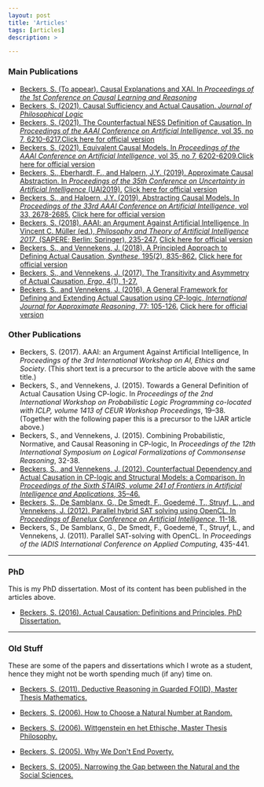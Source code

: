 ```yaml
---
layout: post
title: 'Articles'
tags: [articles]
description: >

---
```


### Main Publications

* [Beckers, S. (To appear). Causal Explanations and XAI. In _Proceedings of the 1st Conference on Causal Learning and Reasoning_](https://arxiv.org/abs/2201.13169)
* [Beckers, S. (2021). Causal Sufficiency and Actual Causation. _Journal of Philosophical Logic_](https://link.springer.com/article/10.1007/s10992-021-09601-z)
* [Beckers, S. (2021). The Counterfactual NESS Definition of Causation. In _Proceedings of the AAAI Conference on Artificial Intelligence_, vol 35, no 7, 6210-6217.](https://arxiv.org/abs/2012.05123)[Click here for official version](https://ojs.aaai.org/index.php/AAAI/article/view/16772)
* [Beckers, S. (2021). Equivalent Causal Models. In _Proceedings of the AAAI Conference on Artificial Intelligence_, vol 35, no 7, 6202-6209.](https://arxiv.org/abs/2012.05603)[Click here for official version](https://ojs.aaai.org/index.php/AAAI/article/view/16771)
* [Beckers, S., Eberhardt, F., and Halpern, J.Y. (2019). Approximate Causal Abstraction. In _Proceedings of the 35th Conference on Uncertainty in Artificial Intelligence_ (UAI2019).](https://arxiv.org/abs/1906.11583) [Click here for official version](https://www.ncbi.nlm.nih.gov/pmc/articles/PMC6779476/)
* [Beckers, S., and Halpern, J.Y. (2019). Abstracting Causal Models. In _Proceedings of the 33rd AAAI Conference on Artificial Intelligence_, vol 33, 2678-2685.](https://arxiv.org/abs/1812.03789) [Click here for official version](https://www.aaai.org/ojs/index.php/AAAI/article/view/4117)
* [Beckers, S. (2018). AAAI: an Argument Against Artificial Intelligence, In Vincent C. Müller (ed.), _Philosophy and Theory of Artificial Intelligence 2017_, (SAPERE; Berlin: Springer), 235-247.](/website/sander/articles/AAAI-preprint.pdf) [Click here for official version](https://www.springer.com/us/book/9783319964478)
* [Beckers, S., and Vennekens, J. (2018). A Principled Approach to Defining Actual Causation, _Synthese_, 195(2), 835-862.](/website/sander/articles/synthese-principled.pdf) [Click here for official version](http://link.springer.com/article/10.1007/s11229-016-1247-1)
* [Beckers, S., and Vennekens, J. (2017). The Transitivity and Asymmetry of Actual Causation, _Ergo_, 4(1), 1-27.](/website/sander/articles/ergo-transitivity.pdf)
* [Beckers, S., and Vennekens, J. (2016). A General Framework for Defining and Extending Actual Causation using CP-logic, _International Journal for Approximate Reasoning_, 77: 105-126.](/website/sander/articles/ijar-cplogic.pdf) [Click here for official version](http://www.sciencedirect.com/science/article/pii/S0888613X16300779)

### Other Publications

* Beckers, S. (2017). AAAI: an Argument Against Artificial Intelligence, In _Proceedings of the 3rd International Workshop on AI, Ethics and Society_. 
(This short text is a precursor to the article above with the same title.)
* Beckers, S., and Vennekens, J. (2015). Towards a General Definition of Actual Causation Using CP-logic. In _Proceedings of the 2nd International Workshop on Probabilistic Logic Programming co-located with ICLP, volume 1413 of CEUR Workshop Proceedings_, 19–38.
(Together with the following paper this is a precursor to the IJAR article above.) 
* Beckers, S., and Vennekens, J. (2015). Combining Probabilistic, Normative, and Causal Reasoning in CP-logic, In _Proceedings of the 12th International Symposium on Logical Formalizations of Commonsense Reasoning_, 32-38. 
* [Beckers, S., and Vennekens, J. (2012). Counterfactual Dependency and Actual Causation in CP-logic and Structural Models: a Comparison. In _Proceedings of the Sixth STAIRS, volume 241 of Frontiers in Artificial Intelligence and Applications_, 35–46.](/website/sander/articles/Stairs-officialversion.pdf)
* [Beckers, S., De Samblanx, G., De Smedt, F., Goedemé, T., Struyf, L., and Vennekens, J. (2012). Parallel hybrid SAT solving using OpenCL. In _Proceedings of Benelux Conference on Artificial Intelligence_, 11-18.](/website/sander/articles/bnaic-satsolver.pdf)
* Beckers, S., De Samblanx, G., De Smedt, F., Goedemé, T., Struyf, L., and Vennekens, J. (2011). Parallel SAT-solving with OpenCL. In _Proceedings of the IADIS International Conference on Applied Computing_, 435-441.


***

### PhD

This is my PhD dissertation. Most of its content has been published in the articles above.

* [Beckers, S. (2016). Actual Causation: Definitions and Principles, PhD Dissertation. ](/website/sander/articles/phd-Official.pdf)

***

### Old Stuff

These are some of the papers and dissertations which I wrote as a student, hence they might not be worth spending much (if any) time on.

* [Beckers, S. (2011). Deductive Reasoning in Guarded FO(ID), Master Thesis Mathematics.](/website/sander/articles/old/masterthesismathematics.pdf)

* [Beckers, S. (2006). How to Choose a Natural Number at Random.](/website/sander/articles/old/choosenaturalnumber.pdf)

* [Beckers, S. (2006). Wittgenstein en het Ethische, Master Thesis Philosophy.](/website/sander/articles/old/masterthesisphilosophy.pdf)

* [Beckers, S. (2005). Why We Don't End Poverty.](/website/sander/articles/old/endofpoverty.pdf)

* [Beckers, S. (2005). Narrowing the Gap between the Natural and the Social Sciences.](/website/sander/articles/old/narrowingthegap.pdf)







